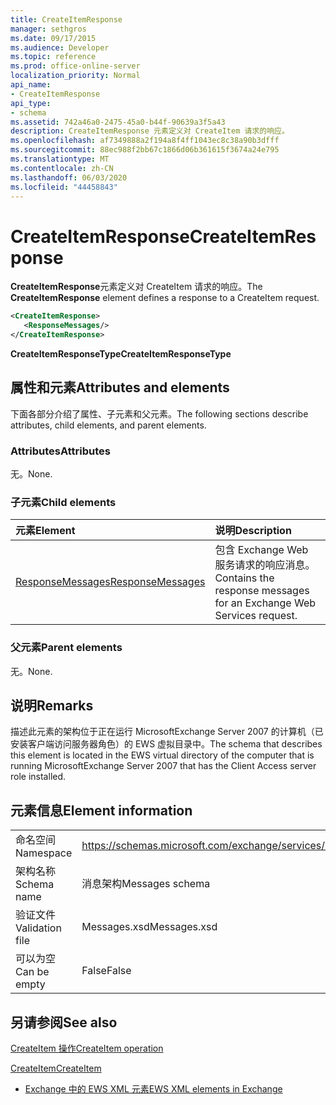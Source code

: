 ```yaml
---
title: CreateItemResponse
manager: sethgros
ms.date: 09/17/2015
ms.audience: Developer
ms.topic: reference
ms.prod: office-online-server
localization_priority: Normal
api_name:
- CreateItemResponse
api_type:
- schema
ms.assetid: 742a46a0-2475-45a0-b44f-90639a3f5a43
description: CreateItemResponse 元素定义对 CreateItem 请求的响应。
ms.openlocfilehash: af7349888a2f194a8f4ff1043ec8c38a90b3dfff
ms.sourcegitcommit: 88ec988f2bb67c1866d06b361615f3674a24e795
ms.translationtype: MT
ms.contentlocale: zh-CN
ms.lasthandoff: 06/03/2020
ms.locfileid: "44458843"
---
```

# <a name="createitemresponse"></a><span data-ttu-id="f4c67-103">CreateItemResponse</span><span class="sxs-lookup"><span data-stu-id="f4c67-103">CreateItemResponse</span></span>

<span data-ttu-id="f4c67-104">**CreateItemResponse**元素定义对 CreateItem 请求的响应。</span><span class="sxs-lookup"><span data-stu-id="f4c67-104">The **CreateItemResponse** element defines a response to a CreateItem request.</span></span> 
  
```xml
<CreateItemResponse>
   <ResponseMessages/>
</CreateItemResponse>
```

 <span data-ttu-id="f4c67-105">**CreateItemResponseType**</span><span class="sxs-lookup"><span data-stu-id="f4c67-105">**CreateItemResponseType**</span></span>
## <a name="attributes-and-elements"></a><span data-ttu-id="f4c67-106">属性和元素</span><span class="sxs-lookup"><span data-stu-id="f4c67-106">Attributes and elements</span></span>

<span data-ttu-id="f4c67-107">下面各部分介绍了属性、子元素和父元素。</span><span class="sxs-lookup"><span data-stu-id="f4c67-107">The following sections describe attributes, child elements, and parent elements.</span></span>
  
### <a name="attributes"></a><span data-ttu-id="f4c67-108">Attributes</span><span class="sxs-lookup"><span data-stu-id="f4c67-108">Attributes</span></span>

<span data-ttu-id="f4c67-109">无。</span><span class="sxs-lookup"><span data-stu-id="f4c67-109">None.</span></span>
  
### <a name="child-elements"></a><span data-ttu-id="f4c67-110">子元素</span><span class="sxs-lookup"><span data-stu-id="f4c67-110">Child elements</span></span>

|<span data-ttu-id="f4c67-111">**元素**</span><span class="sxs-lookup"><span data-stu-id="f4c67-111">**Element**</span></span>|<span data-ttu-id="f4c67-112">**说明**</span><span class="sxs-lookup"><span data-stu-id="f4c67-112">**Description**</span></span>|
|:-----|:-----|
|[<span data-ttu-id="f4c67-113">ResponseMessages</span><span class="sxs-lookup"><span data-stu-id="f4c67-113">ResponseMessages</span></span>](responsemessages.md) <br/> |<span data-ttu-id="f4c67-114">包含 Exchange Web 服务请求的响应消息。</span><span class="sxs-lookup"><span data-stu-id="f4c67-114">Contains the response messages for an Exchange Web Services request.</span></span>  <br/> |
   
### <a name="parent-elements"></a><span data-ttu-id="f4c67-115">父元素</span><span class="sxs-lookup"><span data-stu-id="f4c67-115">Parent elements</span></span>

<span data-ttu-id="f4c67-116">无。</span><span class="sxs-lookup"><span data-stu-id="f4c67-116">None.</span></span>
  
## <a name="remarks"></a><span data-ttu-id="f4c67-117">说明</span><span class="sxs-lookup"><span data-stu-id="f4c67-117">Remarks</span></span>

<span data-ttu-id="f4c67-118">描述此元素的架构位于正在运行 MicrosoftExchange Server 2007 的计算机（已安装客户端访问服务器角色）的 EWS 虚拟目录中。</span><span class="sxs-lookup"><span data-stu-id="f4c67-118">The schema that describes this element is located in the EWS virtual directory of the computer that is running MicrosoftExchange Server 2007 that has the Client Access server role installed.</span></span>
  
## <a name="element-information"></a><span data-ttu-id="f4c67-119">元素信息</span><span class="sxs-lookup"><span data-stu-id="f4c67-119">Element information</span></span>

|||
|:-----|:-----|
|<span data-ttu-id="f4c67-120">命名空间</span><span class="sxs-lookup"><span data-stu-id="f4c67-120">Namespace</span></span>  <br/> |https://schemas.microsoft.com/exchange/services/2006/messages  <br/> |
|<span data-ttu-id="f4c67-121">架构名称</span><span class="sxs-lookup"><span data-stu-id="f4c67-121">Schema name</span></span>  <br/> |<span data-ttu-id="f4c67-122">消息架构</span><span class="sxs-lookup"><span data-stu-id="f4c67-122">Messages schema</span></span>  <br/> |
|<span data-ttu-id="f4c67-123">验证文件</span><span class="sxs-lookup"><span data-stu-id="f4c67-123">Validation file</span></span>  <br/> |<span data-ttu-id="f4c67-124">Messages.xsd</span><span class="sxs-lookup"><span data-stu-id="f4c67-124">Messages.xsd</span></span>  <br/> |
|<span data-ttu-id="f4c67-125">可以为空</span><span class="sxs-lookup"><span data-stu-id="f4c67-125">Can be empty</span></span>  <br/> |<span data-ttu-id="f4c67-126">False</span><span class="sxs-lookup"><span data-stu-id="f4c67-126">False</span></span>  <br/> |
   
## <a name="see-also"></a><span data-ttu-id="f4c67-127">另请参阅</span><span class="sxs-lookup"><span data-stu-id="f4c67-127">See also</span></span>



[<span data-ttu-id="f4c67-128">CreateItem 操作</span><span class="sxs-lookup"><span data-stu-id="f4c67-128">CreateItem operation</span></span>](createitem-operation.md)
  
[<span data-ttu-id="f4c67-129">CreateItem</span><span class="sxs-lookup"><span data-stu-id="f4c67-129">CreateItem</span></span>](createitem.md)


- [<span data-ttu-id="f4c67-130">Exchange 中的 EWS XML 元素</span><span class="sxs-lookup"><span data-stu-id="f4c67-130">EWS XML elements in Exchange</span></span>](ews-xml-elements-in-exchange.md)

